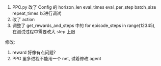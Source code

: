 1. PPO.py 改了 Config 的 horizon_len eval_times eval_per_step batch_size repeat_times 以进行调试
2. 改了 action
3. 调整了 get_rewards_and_steps 中的 for episode_steps in range(12345), 在测试过程中需要改大 step 上限

修改:
1. reward 好像有点问题?
2. PPO 里多进程不能用一个 net, 试着修改 agent
